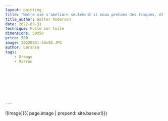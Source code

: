 ```yaml
---
layout: painting
title: "Notre vie s'améliore seulement si nous prenons des risques, et le plus grand de tous les risques est d'être honnête avec soi-même." 						  						 	 					                                    
title_author: Walter Anderson                                             
date: 2022-08-31
technique: Huile sur toile 
dimensions: 50x50
price: 500
image: 20220831-50x50.JPG
author: Garanse
tags:
    - Orange
    - Marron
  
  
  
  
  
  
  
  
---
```

![Image]({{ page.image | prepend: site.baseurl}})




